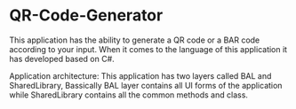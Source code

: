 # QR-Code-Generator
This application has the ability to generate a QR code or a BAR code according to your input. When it comes to the language of this application it has developed based on C#.

Application architecture:
This application has two layers called BAL and SharedLibrary, Bassically BAL layer contains all UI forms of the application while SharedLibrary contains all the common methods and class.
